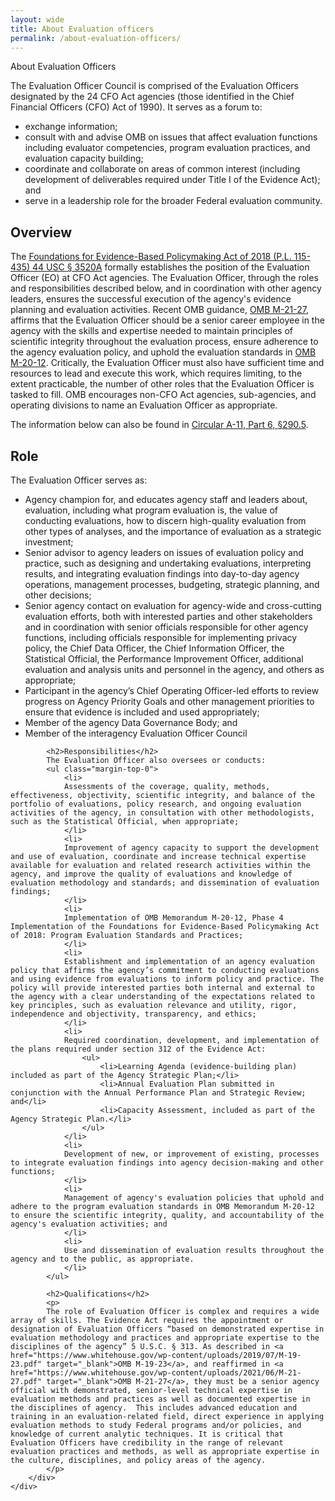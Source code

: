 ```yaml
---
layout: wide
title: About Evaluation officers
permalink: /about-evaluation-officers/
---
```


<div class="usa-layout-docs">
  <section class="usa-graphic-list usa-section sml-margin bg-gradient">
    <div class="grid-container">
      <div class="grid-row grid-gap">
        <div class="tablet:grid-col">
          <div class="text-white font-ui-2xl margin-bottom-0 text-bold"> About Evaluation Officers </div>
        </div>
      </div>
    </div>
  </section>
  <div class="grid-container">
    <div class="grid-row grid-gap">
        <div>
            <p>The Evaluation Officer Council is comprised of the Evaluation Officers designated by the 24 CFO Act agencies (those identified in the Chief Financial Officers (CFO) Act of 1990). It serves as a forum to:</p>
            <ul>
              <li>exchange information;</li>
              <li>consult with and advise OMB on issues that affect evaluation functions including evaluator competencies, program evaluation practices, and evaluation capacity building;</li>
              <li>coordinate and collaborate on areas of common interest (including development of deliverables required under Title I of the Evidence Act); and</li> 
              <li>serve in a leadership role for the broader Federal evaluation community.</li>
            </ul>
            <h2>Overview</h2>
            <p>
            The <a href="https://www.congress.gov/bill/115th-congress/house-bill/4174/text " target="_blank">Foundations for Evidence-Based Policymaking Act of 2018 (P.L. 115-435) 44 USC § 3520A</a> formally establishes the position of the Evaluation Officer (EO) at CFO Act agencies. The Evaluation Officer, through the roles and responsibilities described below, and in coordination with other agency leaders, ensures the successful execution of the agency's evidence planning and evaluation activities. Recent OMB guidance, <a href="https://www.whitehouse.gov/wp-content/uploads/2021/06/M-21-27.pdf" target="_blank">OMB M-21-27</a>, affirms that the Evaluation Officer should be a senior career employee in the agency with the skills and expertise needed to maintain principles of scientific integrity throughout the evaluation process, ensure adherence to the agency evaluation policy, and uphold the evaluation standards in <a href="https://www.whitehouse.gov/wp-content/uploads/2020/03/M-20-12.pdf" target="_blank">OMB M-20-12</a>. Critically, the Evaluation Officer must also have sufficient time and resources to lead and execute this work, which requires limiting, to the extent practicable, the number of other roles that the Evaluation Officer is tasked to fill. OMB encourages non-CFO Act agencies, sub-agencies, and operating divisions to name an Evaluation Officer as appropriate.
            </p>
            <p>The information below can also be found in <a href="https://www.whitehouse.gov/wp-content/uploads/2018/06/s290.pdf" target="_blank">Circular A-11, Part 6, §290.5</a>.</p>
            <h2>Role</h2>
            The Evaluation Officer serves as:
            <ul class="margin-top-0">
                <li>
                Agency champion for, and educates agency staff and leaders about, evaluation, including what program evaluation is, the value of conducting evaluations, how to discern high-quality evaluation from other types of analyses, and the importance of evaluation as a strategic investment;
                </li>
                <li>
                Senior advisor to agency leaders on issues of evaluation policy and practice, such as designing and undertaking evaluations, interpreting results, and integrating evaluation findings into day-to-day agency operations, management processes, budgeting, strategic planning, and other decisions;
                </li>
                <li>
                Senior agency contact on evaluation for agency-wide and cross-cutting evaluation efforts, both with interested parties and other stakeholders and in coordination with senior officials responsible for other agency functions, including officials responsible for implementing privacy policy, the Chief Data Officer, the Chief Information Officer, the Statistical Official, the Performance Improvement Officer, additional evaluation and analysis units and personnel in the agency, and others as appropriate;
                </li>
                <li>
                Participant in the agency’s Chief Operating Officer-led efforts to review progress on Agency Priority Goals and other management priorities to ensure that evidence is included and used appropriately;
                </li>
                <li>
                Member of the agency Data Governance Body; and
                </li>
                <li>
                Member of the interagency Evaluation Officer Council
                </li>
            </ul>
            
            <h2>Responsibilities</h2>
            The Evaluation Officer also oversees or conducts:
            <ul class="margin-top-0">
                <li>
                Assessments of the coverage, quality, methods, effectiveness, objectivity, scientific integrity, and balance of the portfolio of evaluations, policy research, and ongoing evaluation activities of the agency, in consultation with other methodologists, such as the Statistical Official, when appropriate;
                </li>
                <li>
                Improvement of agency capacity to support the development and use of evaluation, coordinate and increase technical expertise available for evaluation and related research activities within the agency, and improve the quality of evaluations and knowledge of evaluation methodology and standards; and dissemination of evaluation findings;
                </li>
                <li>
                Implementation of OMB Memorandum M-20-12, Phase 4 Implementation of the Foundations for Evidence-Based Policymaking Act of 2018: Program Evaluation Standards and Practices;
                </li>
                <li>
                Establishment and implementation of an agency evaluation policy that affirms the agency’s commitment to conducting evaluations and using evidence from evaluations to inform policy and practice. The policy will provide interested parties both internal and external to the agency with a clear understanding of the expectations related to key principles, such as evaluation relevance and utility, rigor, independence and objectivity, transparency, and ethics;
                </li>
                <li>
                Required coordination, development, and implementation of the plans required under section 312 of the Evidence Act:
                    <ul>
                        <li>Learning Agenda (evidence-building plan) included as part of the Agency Strategic Plan;</li>
                        <li>Annual Evaluation Plan submitted in conjunction with the Annual Performance Plan and Strategic Review; and</li>
                        <li>Capacity Assessment, included as part of the Agency Strategic Plan.</li>
                    </ul>
                </li>
                <li>
                Development of new, or improvement of existing, processes to integrate evaluation findings into agency decision-making and other functions;
                </li>
                <li>
                Management of agency's evaluation policies that uphold and adhere to the program evaluation standards in OMB Memorandum M-20-12 to ensure the scientific integrity, quality, and accountability of the agency's evaluation activities; and
                </li>
                <li>
                Use and dissemination of evaluation results throughout the agency and to the public, as appropriate.
                </li>
            </ul>
            
            <h2>Qualifications</h2>
            <p>
            The role of Evaluation Officer is complex and requires a wide array of skills. The Evidence Act requires the appointment or designation of Evaluation Officers “based on demonstrated expertise in evaluation methodology and practices and appropriate expertise to the disciplines of the agency” 5 U.S.C. § 313. As described in <a href="https://www.whitehouse.gov/wp-content/uploads/2019/07/M-19-23.pdf" target="_blank">OMB M-19-23</a>, and reaffirmed in <a href="https://www.whitehouse.gov/wp-content/uploads/2021/06/M-21-27.pdf" target="_blank">OMB M-21-27</a>, they must be a senior agency official with demonstrated, senior-level technical expertise in evaluation methods and practices as well as documented expertise in the disciplines of agency.  This includes advanced education and training in an evaluation-related field, direct experience in applying evaluation methods to study Federal programs and/or policies, and knowledge of current analytic techniques. It is critical that Evaluation Officers have credibility in the range of relevant evaluation practices and methods, as well as appropriate expertise in the culture, disciplines, and policy areas of the agency.
            </p>
        </div>
    </div>
  </div>
</div>